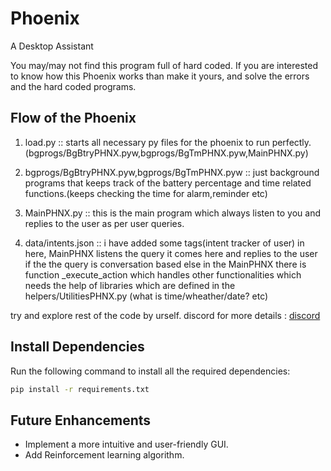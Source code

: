 # Phoenix

A Desktop Assistant

You may/may not find this program full of hard coded. If you are interested to know how this Phoenix works than make it yours, and solve the errors and the hard coded programs.

## Flow of the Phoenix

1. load.py :: starts all necessary py files for the phoenix to run perfectly. (bgprogs/BgBtryPHNX.pyw,bgprogs/BgTmPHNX.pyw,MainPHNX.py)

2. bgprogs/BgBtryPHNX.pyw,bgprogs/BgTmPHNX.pyw :: just background programs that keeps track of the battery percentage and time related functions.(keeps checking the time for alarm,reminder etc)

3. MainPHNX.py :: this is the main program which always listen to you and replies to the user as per user queries.

4. data/intents.json :: i have added some tags(intent tracker of user) in here, MainPHNX listens the query it comes here and replies to the user if the the query is conversation based else in the MainPHNX there is function _execute_action which handles other functionalities which needs the help of libraries which are defined in the helpers/UtilitiesPHNX.py (what is time/wheather/date? etc)

try and explore rest of the code by urself.
discord for more details : [discord](https://discord.gg/txYCt2FM)

## Install Dependencies

Run the following command to install all the required dependencies:

```bash
pip install -r requirements.txt
```

## Future Enhancements

- Implement a more intuitive and user-friendly GUI.
- Add Reinforcement learning algorithm.

